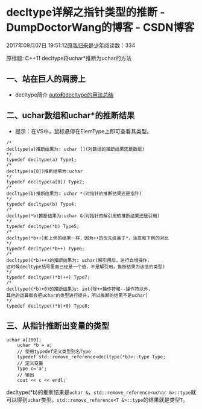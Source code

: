 # decltype详解之指针类型的推断 - DumpDoctorWang的博客 - CSDN博客





2017年09月07日 19:51:12[原我归来是少年](https://me.csdn.net/DumpDoctorWang)阅读数：334








原标题:  C++11 decltype将uchar*推断为uchar的方法

## 一、站在巨人的肩膀上
- decltype简介 [auto和decltype的用法总结](http://www.cnblogs.com/XiangfeiAi/p/4451904.html)

## 二、uchar数组和uchar*的推断结果
- 提示：在VS中，鼠标悬停在ElemType上即可查看其类型。

```
/*
decltype(a)推断结果为: uchar [](对数组的推断结果还是数组)
*/
typedef decltype(a) Type1;
/*
decltype(a[0])推断结果为:uchar
*/
typedef decltype(a[0]) Type2;
/*
decltype(b)推断结果为: uchar *(对指针的推断结果还是指针)
*/
typedef decltype(b) Type4;
/*
decltype(*b)推断结果为:uchar &(对指针的解引用的推断结果还是引用)
*/
typedef decltype(*b) Type5;
/*
decltype(*b++)和上例的结果一样，因为++的优先级高于*，注意和下例的对比
*/
typedef decltype(*b++) Type6;
/*
decltype((*b)++)的推断结果为: uchar(解引用后，进行自增操作，
这时候decltype括号里面已经是一个值，不是解引用，推断结果为该值的类型)
*/
typedef decltype((*b)++) Type7;
/*
decltype((*b)+0)的推断结果为: int(除++操作符和--操作符以外，
其他的运算都会把uchar的类型进行提升，所以推断的结果不是uchar)
*/
typedef decltype((*b)+0) Type8;
```

## 三、从指针推断出变量的类型

```
uchar a[100];
    uchar *b = a;
	// 使用typedef定义类型别名Type
    typedef std::remove_reference<decltype(*b)>::type Type;
	// 定义变量
    Type c='a';
	// 输出
    cout << c << endl;
```

decltype(*b)的推断结果是`uchar &`，`std::remove_reference<uchar &>::type`就可以得到`uchar`类型。`std::remove_reference<T &>::type`的结果就是类型`T`。



